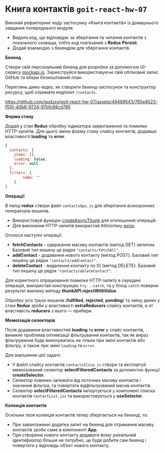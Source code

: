 # Книга контактів `goit-react-hw-07`

Виконай рефакторинг коду застосунку «Книга контактів» із домашнього завдання попереднього модуля.

- Видали код, що відповідає за зберігання та читання контактів з локального сховища, тобто код пов’язаний з **Redux Persist**.
- Додай взаємодію з бекендом для зберігання контактів.


**Бекенд**

Створи свій персональний бекенд для розробки за допомогою UI-сервісу [mockapi.io](https://mockapi.io/projects). Зареєструйся використовуючи свій обліковий запис GitHub та обери безкоштовний план.

Переглянь демо-відео, як створити бекенд-застосунок та конструктор ресурсу, щоб отримати ендпоінт `/contacts`.


https://github.com/gudzsv/goit-react-hw-07/assets/49489543/765e4523-f510-40b6-9724-97bfc88cd785



**Форма стану**

Додай у стан **Redux** обробку індикатора завантаження та помилки HTTP-запитів. Для цього зміни форму стану слайсу контактів, додавши властивості **loading** та **error**.

```js
{
  contacts: {
    items: [],
    loading: false,
    error: null
  },
  filters: {
		name: ""
	}
}
```

**Операції**

В папці **redux** створи файл `contactsOps.js` для зберігання асинхронних генераторів екшенів.

- Використовуй функцію [createAsyncThunk](https://redux-toolkit.js.org/api/createAsyncThunk) для оголошення операцій.
- Для виконання HTTP-запитів використай бібліотеку [axios](https://axios-http.com/uk/docs/intro).

Оголоси наступні операції:

- **fetchContacts** - одержання масиву контактів (метод GET) запитом. Базовий тип екшену це рядок `"contacts/fetchAll"`.
- **addContact** - додавання нового контакту (метод POST). Базовий тип екшену це рядок `"contacts/addContact"`.
- **deleteContact** - видалення контакту по ID (метод DELETE). Базовий тип екшену це рядок `"contacts/deleteContact"`.

Для коректного опрацювання помилки HTTP-запиту в середині операцій, використай конструкцію `try...catch`, та у блоці `catch` поверни результат виклику методу **thunkAPI**.**rejectWithValue**.

Обробку усіх трьох екшенів (**fulfilled**, **rejected**, **pending**) та зміну даних у стані **Redux** зроби у властивості **extraReducers** слайсу контактів, а от властивість **reducers** з нього — прибери.

**Мемоізація селекторів**

Після додавання властивостей **loading** та **error** у слайс контактів, виникне проблема оптимізаціі фільтрування контактів, так як вираз фільтрування буде виконуватись не тільки при зміні контактів або фільтру, а також при зміні `loading` та `error`.

Для вирішення цієї задачі:

- У файлі слайсу контактів `contactsSlice.js` створи та експортуй мемоізований селектор **selectFilteredContacts** за допомогою функції **createSelector**.
- Селектор повинен залежати від поточних масиву контактів і значення фільтра, та повертати відфільтрований масив контактів.
- Селектор **selectFilteredContacts** імпортується у компонент списка контактів `ContactList.jsx` та використовується у **useSelector**.


**Колекція контактів**

Оскільки твоя колекція контактів тепер зберігається на бекенді, то:
- При завантаженні додатка запит на бекенд для отримання масиву контактів зроби саме в компоненті **Арр**.
- При створенні нового контакту додавати йому унікальний ідентифікатор більше не потрібно, це буде робити сам бекенд і повертати у відповідь об’єкт нового контакту.
